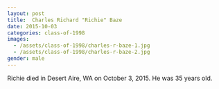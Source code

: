 ```yaml
---
layout: post
title:  Charles Richard "Richie" Baze
date: 2015-10-03
categories: class-of-1998
images:
  - /assets/class-of-1998/charles-r-baze-1.jpg
  - /assets/class-of-1998/charles-r-baze-2.jpg
gender: male
---
```

Richie died in Desert Aire, WA on October 3, 2015.  He was 35 years old.
